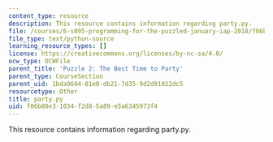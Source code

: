 ```yaml
---
content_type: resource
description: This resource contains information regarding party.py.
file: /courses/6-s095-programming-for-the-puzzled-january-iap-2018/f06b80e31034f2d85a89e5a6345973f4_party.py
file_type: text/python-source
learning_resource_types: []
license: https://creativecommons.org/licenses/by-nc-sa/4.0/
ocw_type: OCWFile
parent_title: 'Puzzle 2: The Best Time to Party'
parent_type: CourseSection
parent_uid: 1bda9694-81e8-db21-7d35-9d2d91022dc5
resourcetype: Other
title: party.py
uid: f06b80e3-1034-f2d8-5a89-e5a6345973f4
---
```

This resource contains information regarding party.py.